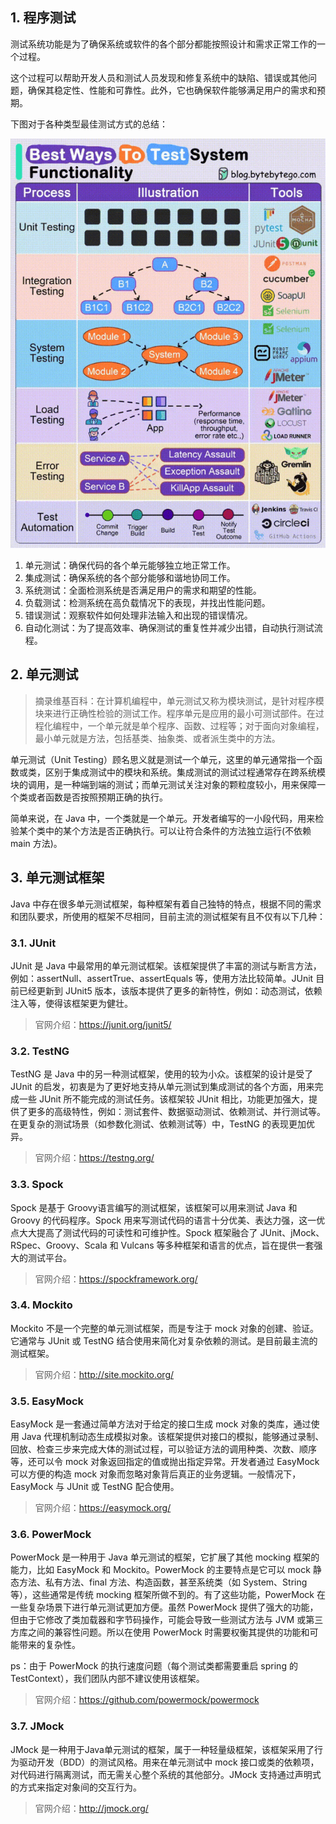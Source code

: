 ## 1. 程序测试

测试系统功能是为了确保系统或软件的各个部分都能按照设计和需求正常工作的一个过程。

这个过程可以帮助开发人员和测试人员发现和修复系统中的缺陷、错误或其他问题，确保其稳定性、性能和可靠性。此外，它也确保软件能够满足用户的需求和预期。

下图对于各种类型最佳测试方式的总结：

![](images/576765621249489.gif)

1. 单元测试：确保代码的各个单元能够独立地正常工作。
2. 集成测试：确保系统的各个部分能够和谐地协同工作。
3. 系统测试：全面检测系统是否满足用户的需求和期望的性能。
4. 负载测试：检测系统在高负载情况下的表现，并找出性能问题。
5. 错误测试：观察软件如何处理非法输入和出现的错误情况。
6. 自动化测试：为了提高效率、确保测试的重复性并减少出错，自动执行测试流程。

## 2. 单元测试

> 摘录维基百科：在计算机编程中，单元测试又称为模块测试，是针对程序模块来进行正确性检验的测试工作。程序单元是应用的最小可测试部件。在过程化编程中，一个单元就是单个程序、函数、过程等；对于面向对象编程，最小单元就是方法，包括基类、抽象类、或者派生类中的方法。

单元测试（Unit Testing）顾名思义就是测试一个单元，这里的单元通常指一个函数或类，区别于集成测试中的模块和系统。集成测试的测试过程通常存在跨系统模块的调用，是一种端到端的测试；而单元测试关注对象的颗粒度较小，用来保障一个类或者函数是否按照预期正确的执行。

简单来说，在 Java 中，一个类就是一个单元。开发者编写的一小段代码，用来检验某个类中的某个方法是否正确执行。可以让符合条件的方法独立运行(不依赖 main 方法)。

## 3. 单元测试框架

Java 中存在很多单元测试框架，每种框架有着自己独特的特点，根据不同的需求和团队要求，所使用的框架不尽相同，目前主流的测试框架有且不仅有以下几种：

### 3.1. JUnit

JUnit 是 Java 中最常用的单元测试框架。该框架提供了丰富的测试与断言方法，例如：assertNull、assertTrue、assertEquals 等，使用方法比较简单。JUnit 目前已经更新到 JUnit5 版本，该版本提供了更多的新特性，例如：动态测试，依赖注入等，使得该框架更为健壮。

> 官网介绍：https://junit.org/junit5/﻿

### 3.2. TestNG

TestNG 是 Java 中的另一种测试框架，使用的较为小众。该框架的设计是受了 JUnit 的启发，初衷是为了更好地支持从单元测试到集成测试的各个方面，用来完成一些 JUnit 所不能完成的测试任务。该框架较 JUnit 相比，功能更加强大，提供了更多的高级特性，例如：测试套件、数据驱动测试、依赖测试、并行测试等。在更复杂的测试场景（如参数化测试、依赖测试等）中，TestNG 的表现更加优异。

> 官网介绍：https://testng.org/﻿

### 3.3. Spock

Spock 是基于 Groovy语言编写的测试框架，该框架可以用来测试 Java 和 Groovy 的代码程序。Spock 用来写测试代码的语言十分优美、表达力强，这一优点大大提高了测试代码的可读性和可维护性。Spock 框架融合了 JUnit、jMock、RSpec、Groovy、Scala 和 Vulcans 等多种框架和语言的优点，旨在提供一套强大的测试平台。

> 官网介绍：https://spockframework.org/﻿

### 3.4. Mockito

Mockito 不是一个完整的单元测试框架，而是专注于 mock 对象的创建、验证。它通常与 JUnit 或 TestNG 结合使用来简化对复杂依赖的测试。是目前最主流的测试框架。

> 官网介绍：http://site.mockito.org/﻿

### 3.5. EasyMock

EasyMock 是一套通过简单方法对于给定的接口生成 mock 对象的类库，通过使用 Java 代理机制动态生成模拟对象。该框架提供对接口的模拟，能够通过录制、回放、检查三步来完成大体的测试过程，可以验证方法的调用种类、次数、顺序等，还可以令 mock 对象返回指定的值或抛出指定异常。开发者通过 EasyMock 可以方便的构造 mock 对象而忽略对象背后真正的业务逻辑。一般情况下，EasyMock 与 JUnit 或 TestNG 配合使用。

> 官网介绍：https://easymock.org/﻿

### 3.6. PowerMock

PowerMock 是一种用于 Java 单元测试的框架，它扩展了其他 mocking 框架的能力，比如 EasyMock 和 Mockito。PowerMock 的主要特点是它可以 mock 静态方法、私有方法、final 方法、构造函数，甚至系统类（如 System、String 等），这些通常是传统 mocking 框架所做不到的。有了这些功能，PowerMock 在一些复杂场景下进行单元测试更加方便。虽然 PowerMock 提供了强大的功能，但由于它修改了类加载器和字节码操作，可能会导致一些测试方法与 JVM 或第三方库之间的兼容性问题。所以在使用 PowerMock 时需要权衡其提供的功能和可能带来的复杂性。

ps：由于 PowerMock 的执行速度问题（每个测试类都需要重启 spring 的 TestContext），我们团队内部不建议使用该框架。

> 官网介绍：https://github.com/powermock/powermock﻿

### 3.7. JMock

JMock 是一种用于Java单元测试的框架，属于一种轻量级框架，该框架采用了行为驱动开发（BDD）的测试风格。用来在单元测试中 mock 接口或类的依赖项，对代码进行隔离测试，而无需关心整个系统的其他部分。JMock 支持通过声明式的方式来指定对象间的交互行为。

> 官网介绍：http://jmock.org/

